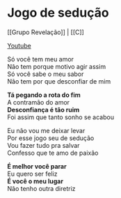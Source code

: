 # Jogo de sedução

[[Grupo Revelação]] | [[C]]

[Youtube](https://youtu.be/VT3xmxrXA80)

Só você tem meu amor  
Não tem porque motivo agir assim  
Só você sabe o meu sabor  
Não tem por que desconfiar de mim

**Tá pegando a rota do fim**  
A contramão do amor  
**Desconfiança é tão ruim**  
Foi assim que tanto sonho se acabou

Eu não vou me deixar levar  
Por esse jogo seu de sedução  
Vou fazer tudo pra salvar  
Confesso que te amo de paixão

**É melhor você parar**  
Eu quero ser feliz  
**É você o meu lugar**  
Não tenho outra diretriz